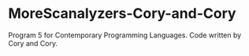 # MoreScanalyzers-Cory-and-Cory
Program 5 for Contemporary Programming Languages. Code written by Cory and Cory.

